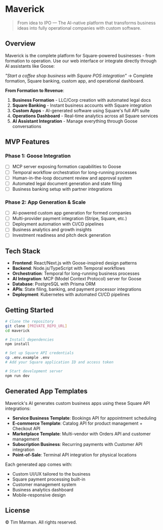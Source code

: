 # Maverick

> From idea to IPO — The AI-native platform that transforms business ideas into fully operational companies with custom software.

## Overview

Maverick is the complete platform for Square-powered businesses - from formation to operation. Use our web interface or integrate directly through AI assistants like Goose:

*"Start a coffee shop business with Square POS integration"* → Complete formation, Square banking, custom app, and operational dashboard.

**From Formation to Revenue**:
1. **Business Formation** - LLC/Corp creation with automated legal docs
2. **Square Banking** - Instant business accounts with Square integration  
3. **Custom Apps** - AI-generated software using Square's full API suite
4. **Operations Dashboard** - Real-time analytics across all Square services
5. **AI Assistant Integration** - Manage everything through Goose conversations

## MVP Features

### Phase 1: Goose Integration
- [ ] MCP server exposing formation capabilities to Goose
- [ ] Temporal workflow orchestration for long-running processes
- [ ] Human-in-the-loop document review and approval system
- [ ] Automated legal document generation and state filing
- [ ] Business banking setup with partner integrations

### Phase 2: App Generation & Scale
- [ ] AI-powered custom app generation for formed companies
- [ ] Multi-provider payment integration (Stripe, Square, etc.)
- [ ] Deployment automation with CI/CD pipelines
- [ ] Business analytics and growth insights
- [ ] Investment readiness and pitch deck generation

## Tech Stack

- **Frontend**: React/Next.js with Goose-inspired design patterns
- **Backend**: Node.js/TypeScript with Temporal workflows
- **Orchestration**: Temporal for long-running business processes
- **AI Integration**: MCP (Model Context Protocol) server for Goose
- **Database**: PostgreSQL with Prisma ORM
- **APIs**: State filing, banking, and payment processor integrations
- **Deployment**: Kubernetes with automated CI/CD pipelines

## Getting Started

```bash
# Clone the repository
git clone [PRIVATE_REPO_URL]
cd maverick

# Install dependencies
npm install

# Set up Square API credentials
cp .env.example .env
# Add your Square application ID and access token

# Start development server
npm run dev
```

## Generated App Templates

Maverick's AI generates custom business apps using these Square API integrations:

- **Service Business Template**: Bookings API for appointment scheduling
- **E-commerce Template**: Catalog API for product management + Checkout API
- **Marketplace Template**: Multi-vendor with Orders API and customer management
- **Subscription Business**: Recurring payments with Customer API integration
- **Point-of-Sale**: Terminal API integration for physical locations

Each generated app comes with:
- Custom UI/UX tailored to the business
- Square payment processing built-in
- Customer management system
- Business analytics dashboard
- Mobile-responsive design

## License

© Tim Marman. All rights reserved.